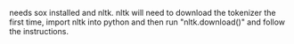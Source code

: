 
needs sox installed and nltk.  nltk will need to download the tokenizer the first time, import nltk into python and then run "nltk.download()" and follow the instructions.  
